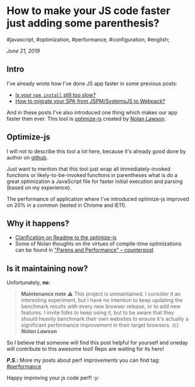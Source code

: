 # How to make your JS code faster just adding some parenthesis?

#javascript, #optimization, #performance, #configuration, #english;

_June 21, 2019_

## Intro

I've already wrote how I've done JS app faster in some previous posts:

* [Is your `npm install` still too slow?](/posts/is-your-npm-install-still-too-slow/) 
* [How to migrate your SPA from JSPM/SystemsJS to Webpack?](/posts/how-to-migrate-your-spa-from-jspm-systemsjs-to-webpack/)

And in these posts I've also introduced one thing which makes our app faster then ever. This tool is [optimize-js](https://github.com/nolanlawson/optimize-js) created by [Nolan Lawson](https://nolanlawson.com).

## Optimize-js

I will not to describe this tool a lot here, because it's already good done by author on [github](https://github.com/nolanlawson/optimize-js#optimize-js).

Just want to mention that this tool just wrap all immediately-invoked functions or likely-to-be-invoked functions in parentheses what is do a great optimization a JavaScript file for faster initial execution and parsing (based on my experience).

The performance of application where I've introduced optimize-js improved on 20% in a common (tested in Chrome and IE11).

## Why it happens?

* [Clarification on Readme to the optimize-js](https://github.com/nolanlawson/optimize-js#why)
* Some of Nolan thoughts on the virtues of compile-time optimizations can be found in ["Parens and Performance" – counterpost](https://gist.github.com/nolanlawson/e73c61da78ffb39e4fc034a62ce8b263)

## Is it maintaining now?

Unfortunately, **no**:

>  **Maintenance note** ⚠️ This project is unmaintained. I consider it an interesting experiment, but I have no intention to keep updating the benchmark results with every new browser release, or to add new features. I invite folks to keep using it, but to be aware that they should heavily benchmark their own websites to ensure it's actually a significant performance improvement in their target browsers. (c) **_Nolan Lawson_**

So I believe that someone will find this post helpful for yourself and oneday will contribute to this awesome tool! Repo are waiting for its hero!

**_P.S._:** More my posts about perf improvements you can find tag: [#performance](/tags/index.html#performance)

Happy improving your js code perf! :y:
